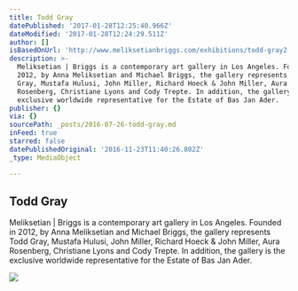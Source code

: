 ```yaml
---
title: Todd Gray
datePublished: '2017-01-28T12:25:40.966Z'
dateModified: '2017-01-28T12:24:29.511Z'
author: []
isBasedOnUrl: 'http://www.meliksetianbriggs.com/exhibitions/todd-gray2'
description: >-
  Meliksetian | Briggs is a contemporary art gallery in Los Angeles. Founded in
  2012, by Anna Meliksetian and Michael Briggs, the gallery represents Todd
  Gray, Mustafa Hulusi, John Miller, Richard Hoeck & John Miller, Aura
  Rosenberg, Christiane Lyons and Cody Trepte. In addition, the gallery is the
  exclusive worldwide representative for the Estate of Bas Jan Ader.
publisher: {}
via: {}
sourcePath: _posts/2016-07-26-todd-gray.md
inFeed: true
starred: false
datePublishedOriginal: '2016-11-23T11:40:26.802Z'
_type: MediaObject

---
```

<article style=""><h1>Todd Gray</h1><p>Meliksetian | Briggs is a contemporary art gallery in Los Angeles. Founded in 2012, by Anna Meliksetian and Michael Briggs, the gallery represents Todd Gray, Mustafa Hulusi, John Miller, Richard Hoeck &amp; John Miller, Aura Rosenberg, Christiane Lyons and Cody Trepte. In addition, the gallery is the exclusive worldwide representative for the Estate of Bas Jan Ader.</p><img src="https://s3.amazonaws.com/files.collageplatform.com.prod/image_cache/1010x580_fit/5488a59707a72cdd3762d921/d1c4be57e63f34be222f349228d06a10.jpeg" /></article>